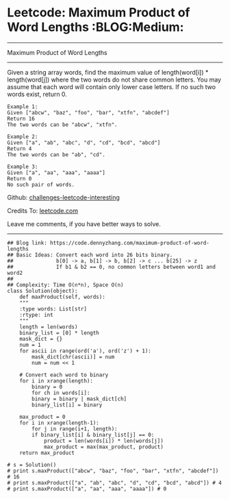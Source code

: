 
# Leetcode: Maximum Product of Word Lengths     :BLOG:Medium:

---

Maximum Product of Word Lengths  

---

Given a string array words, find the maximum value of length(word[i]) \* length(word[j]) where the two words do not share common letters. You may assume that each word will contain only lower case letters. If no such two words exist, return 0.  

    Example 1:
    Given ["abcw", "baz", "foo", "bar", "xtfn", "abcdef"]
    Return 16
    The two words can be "abcw", "xtfn".

    Example 2:
    Given ["a", "ab", "abc", "d", "cd", "bcd", "abcd"]
    Return 4
    The two words can be "ab", "cd".

    Example 3:
    Given ["a", "aa", "aaa", "aaaa"]
    Return 0
    No such pair of words.

Github: [challenges-leetcode-interesting](https://github.com/DennyZhang/challenges-leetcode-interesting/tree/master/problems/maximum-product-of-word-lengths)  

Credits To: [leetcode.com](https://leetcode.com/problems/maximum-product-of-word-lengths/description/)  

Leave me comments, if you have better ways to solve.  

---

    ## Blog link: https://code.dennyzhang.com/maximum-product-of-word-lengths
    ## Basic Ideas: Convert each word into 26 bits binary.
    ##              b[0] -> a, b[1] -> b, b[2] -> c ... b[25] -> z
    ##              If b1 & b2 == 0, no common letters between word1 and word2
    ##
    ## Complexity: Time O(n*n), Space O(n)
    class Solution(object):
        def maxProduct(self, words):
    	"""
    	:type words: List[str]
    	:rtype: int
    	"""
    	length = len(words)
    	binary_list = [0] * length
    	mask_dict = {}
    	num = 1
    	for ascii in range(ord('a'), ord('z') + 1):
    	    mask_dict[chr(ascii)] = num
    	    num = num << 1
    
    	# Convert each word to binary
    	for i in xrange(length):
    	    binary = 0
    	    for ch in words[i]:
    		binary = binary | mask_dict[ch]
    	    binary_list[i] = binary
    
    	max_product = 0
    	for i in xrange(length-1):
    	    for j in range(i+1, length):
    		if binary_list[i] & binary_list[j] == 0:
    		    product = len(words[i]) * len(words[j])
    		    max_product = max(max_product, product)
    	return max_product
    
    # s = Solution()
    # print s.maxProduct(["abcw", "baz", "foo", "bar", "xtfn", "abcdef"]) # 16
    # print s.maxProduct(["a", "ab", "abc", "d", "cd", "bcd", "abcd"]) # 4
    # print s.maxProduct(["a", "aa", "aaa", "aaaa"]) # 0

